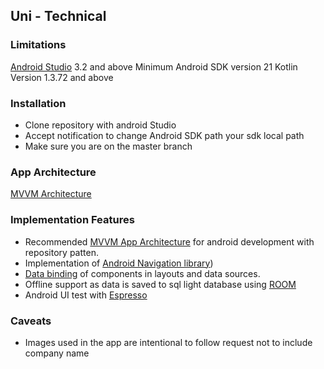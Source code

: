 ## Uni - Technical

### Limitations
[Android Studio](https://developer.android.com/studio#downloads) 3.2 and above
Minimum Android SDK version 21
Kotlin Version 1.3.72 and above

### Installation 
*  Clone repository with android Studio
*  Accept notification to change Android SDK path your sdk local path
*  Make sure you are on the master branch


### App Architecture 
[MVVM Architecture](/Images/architecture.png)


### Implementation Features
*  Recommended [MVVM App Architecture](https://developer.android.com/jetpack/guide) for android development with repository patten.
*  Implementation of [Android Navigation library](https://developer.android.com/guide/navigation))
*  [Data binding](https://developer.android.com/jetpack/androidx/releases/databinding) of components in layouts and data sources. 
*  Offline support as data is saved to sql light database using [ROOM](https://developer.android.com/topic/libraries/architecture/room)
*  Android UI test with [Espresso](https://developer.android.com/training/testing/espresso)


### Caveats
*  Images used in the app are intentional to follow request not to include company name
